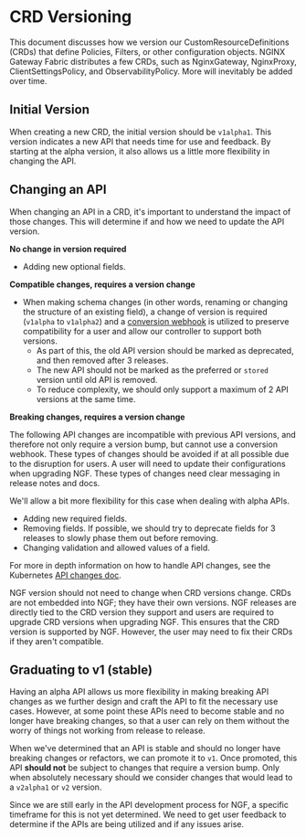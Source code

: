 # CRD Versioning

This document discusses how we version our CustomResourceDefinitions (CRDs) that define Policies, Filters, or other configuration objects. NGINX Gateway Fabric distributes a few CRDs, such as NginxGateway, NginxProxy, ClientSettingsPolicy, and ObservabilityPolicy. More will inevitably be added over time.

## Initial Version

When creating a new CRD, the initial version should be `v1alpha1`. This version indicates a new API that needs time for use and feedback. By starting at the alpha version, it also allows us a little more flexibility in changing the API.

## Changing an API

When changing an API in a CRD, it's important to understand the impact of those changes. This will determine if and how we need to update the API version.

**No change in version required**

- Adding new optional fields.

**Compatible changes, requires a version change**

- When making schema changes (in other words, renaming or changing the structure of an existing field), a change of version is required (`v1alpha` to `v1alpha2`) and a [conversion webhook](https://kubernetes.io/docs/tasks/extend-kubernetes/custom-resources/custom-resource-definition-versioning/#webhook-conversion) is utilized to preserve compatibility for a user and allow our controller to support both versions.
  - As part of this, the old API version should be marked as deprecated, and then removed after 3 releases.
  - The new API should not be marked as the preferred or `stored` version until old API is removed.
  - To reduce complexity, we should only support a maximum of 2 API versions at the same time.

**Breaking changes, requires a version change**

The following API changes are incompatible with previous API versions, and therefore not only require a version bump, but cannot use a conversion webhook. These types of changes should be avoided if at all possible due to the disruption for users. A user will need to update their configurations when upgrading NGF. These types of changes need clear messaging in release notes and docs.

We'll allow a bit more flexibility for this case when dealing with alpha APIs.

- Adding new required fields.
- Removing fields. If possible, we should try to deprecate fields for 3 releases to slowly phase them out before removing.
- Changing validation and allowed values of a field.

For more in depth information on how to handle API changes, see the Kubernetes [API changes doc](https://github.com/kubernetes/community/blob/master/contributors/devel/sig-architecture/api_changes.md).


NGF version should not need to change when CRD versions change. CRDs are not embedded into NGF; they have their own versions. NGF releases are directly tied to the CRD version they support and users are required to upgrade CRD versions when upgrading NGF. This ensures that the CRD version is supported by NGF. However, the user may need to fix their CRDs if they aren't compatible.


## Graduating to v1 (stable)

Having an alpha API allows us more flexibility in making breaking API changes as we further design and craft the API to fit the necessary use cases. However, at some point these APIs need to become stable and no longer have breaking changes, so that a user can rely on them without the worry of things not working from release to release.

When we've determined that an API is stable and should no longer have breaking changes or refactors, we can promote it to `v1`. Once promoted, this API **should not** be subject to changes that require a version bump. Only when absolutely necessary should we consider changes that would lead to a `v2alpha1` or `v2` version.

Since we are still early in the API development process for NGF, a specific timeframe for this is not yet determined. We need to get user feedback to determine if the APIs are being utilized and if any issues arise.
